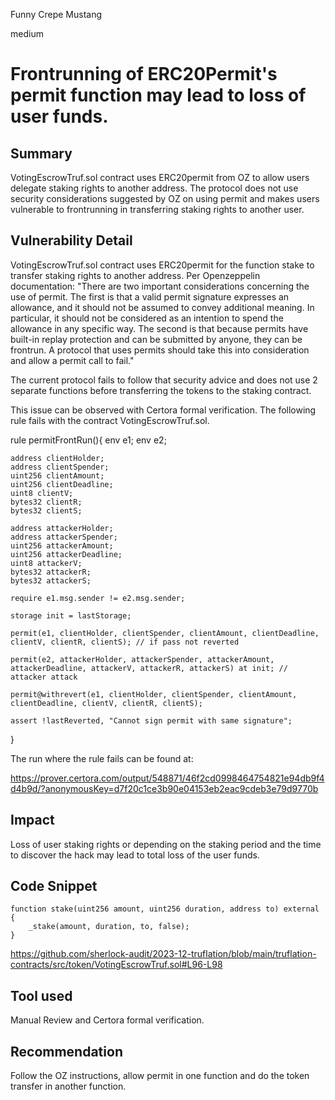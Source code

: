 Funny Crepe Mustang

medium

# Frontrunning of ERC20Permit's permit function may lead to loss of user funds.

## Summary

VotingEscrowTruf.sol contract uses ERC20permit from OZ to allow users delegate staking rights to another address. The protocol does not use security considerations suggested by OZ on using permit and makes users vulnerable to frontrunning in transferring staking rights to another user. 

## Vulnerability Detail
VotingEscrowTruf.sol contract uses ERC20permit for the function stake to transfer staking rights to another address. 
Per Openzeppelin documentation: "There are two important considerations concerning the use of permit. The first is that a valid permit signature expresses an allowance, and it should not be assumed to convey additional meaning. In particular, it should not be considered as an intention to spend the allowance in any specific way. The second is that because permits have built-in replay protection and can be submitted by anyone, they can be frontrun. A protocol that uses permits should take this into consideration and allow a permit call to fail."

The current protocol fails to follow that security advice and does not use 2 separate functions before transferring the tokens to the staking contract. 

This issue can be observed with Certora formal verification. The following rule fails with the contract VotingEscrowTruf.sol.

rule permitFrontRun(){
    env e1;
    env e2;

    address clientHolder;
    address clientSpender;
    uint256 clientAmount;
    uint256 clientDeadline;
    uint8 clientV;
    bytes32 clientR;
    bytes32 clientS;

    address attackerHolder;
    address attackerSpender;
    uint256 attackerAmount;
    uint256 attackerDeadline;
    uint8 attackerV;
    bytes32 attackerR;
    bytes32 attackerS;

    require e1.msg.sender != e2.msg.sender;

    storage init = lastStorage;

    permit(e1, clientHolder, clientSpender, clientAmount, clientDeadline, clientV, clientR, clientS); // if pass not reverted
    
    permit(e2, attackerHolder, attackerSpender, attackerAmount, attackerDeadline, attackerV, attackerR, attackerS) at init; // attacker attack

    permit@withrevert(e1, clientHolder, clientSpender, clientAmount, clientDeadline, clientV, clientR, clientS);

    assert !lastReverted, "Cannot sign permit with same signature";
}

The run where the rule fails can be found at:

https://prover.certora.com/output/548871/46f2cd0998464754821e94db9f4d4b9d/?anonymousKey=d7f20c1ce3b90e04153eb2eac9cdeb3e79d9770b



## Impact
Loss of user staking rights or depending on the staking period and the time to discover the hack may lead to total loss of the user funds.
## Code Snippet

    function stake(uint256 amount, uint256 duration, address to) external {
        _stake(amount, duration, to, false);
    }

https://github.com/sherlock-audit/2023-12-truflation/blob/main/truflation-contracts/src/token/VotingEscrowTruf.sol#L96-L98


## Tool used

Manual Review and Certora formal verification.


## Recommendation

Follow the OZ instructions, allow permit in one function and do the token transfer in another function.
